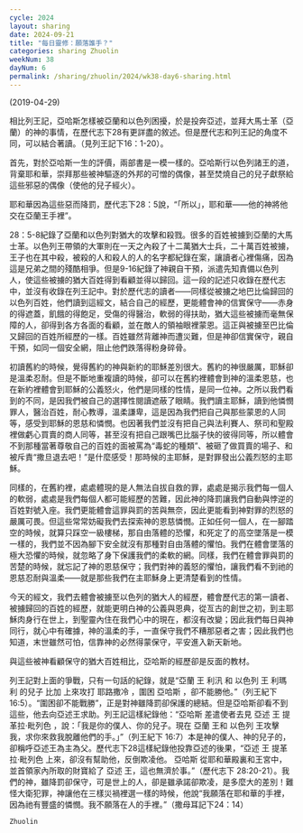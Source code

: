 ```yaml
---
cycle: 2024
layout: sharing
date: 2024-09-21
title: "每日靈修：願落誰手？"
categories: sharing Zhuolin
weekNum: 38
dayNum: 6
permalink: /sharing/zhuolin/2024/wk38-day6-sharing.html
--- 
```

(2019-04-29)

相比列王記，亞哈斯怎樣被亞蘭和以色列困擾，於是投奔亞述，並拜大馬士革（亞蘭）的神的事情，在歷代志下28有更詳盡的敘述。但是歷代志和列王記的角度不同，可以結合著讀。（見列王記下16：1-20）。

首先，對於亞哈斯一生的評價，兩部書是一模一樣的。亞哈斯行以色列諸王的道，背棄耶和華，崇拜那些被神驅逐的外邦的可憎的偶像，甚至焚燒自己的兒子獻祭給這些邪惡的偶像（使他的兒子經火）。

耶和華因為這些惡而降罰，歷代志下28：5說，“「所以」，耶和華——他的神將他交在亞蘭王手裡”。

28：5-8紀錄了亞蘭和以色列對猶大的攻擊和殺戮。很多的百姓被擄到亞蘭的大馬士革。以色列王帶領的大軍則在一天之內殺了十二萬猶大士兵，二十萬百姓被擄，王子也在其中殺，被殺的人和殺人的人的名字都紀錄在案，讓讀者心裡傷痛，因為這是兄弟之間的殘酷相爭。但是9-16紀錄了神親自干預，派遣先知責備以色列人，使這些被擄的猶大百姓得到看顧並得以歸回。這一段的記述只收錄在歷代志中，並沒有收錄在列王記中。對於歷代志的讀者——同樣從被擄之地巴比倫歸回的以色列百姓，他們讀到這經文，結合自己的經歷，更能體會神的信實保守——赤身的得遮蓋，飢餓的得飽足，受傷的得醫治，軟弱的得扶助，猶大這些被擄而毫無保障的人，卻得到各方各面的看顧，並在敵人的領袖眼裡蒙恩。這正與被擄至巴比倫又歸回的百姓所經歷的一樣。百姓雖然背離神而遭災難，但是神卻信實保守，親自干預，如同一個安全網，阻止他們跌落得粉身碎骨。

初讀舊約的時候，覺得舊約的神與新約的耶穌差別很大。舊約的神很嚴厲，耶穌卻是溫柔忍耐。但是不斷地重複讀的時候，卻可以在舊約裡體會到神的溫柔恩慈，也在新約裡體會到耶穌的公義怒火，他們是同樣的性情，是同一位神。之所以我們看到的不同，是因我們被自己的選擇性閱讀遮蔽了眼睛。我們讀主耶穌，讀到他憐憫罪人，醫治百姓，耐心教導，溫柔謙卑，這是因為我們把自己與那些蒙恩的人同等，感受到耶穌的恩慈和憐憫。也因著我們並沒有把自己與法利賽人、祭司和聖殿裡做虧心買賣的商人同等，甚至沒有把自己跟嘴巴比腦子快的彼得同等，所以體會不到那種當著尊敬自己的百姓的面被罵為“毒蛇的種類”、被砸了做買賣的場子、和被斥責“撒旦退去吧！”是什麼感受！那時候的主耶穌，是對罪發出公義烈怒的主耶穌。

同樣的，在舊約裡，處處體現的是人無法自拔自救的罪，處處是揭示我們每一個人的軟弱，處處是我們每個人都可能經歷的苦難，因此神的降罰讓我們自動與悖逆的百姓對號入座。我們更能體會這罪與罰的苦與無奈，因此更能看到神對罪的烈怒的嚴厲可畏。但這些常常妨礙我們去探索神的恩慈憐憫。正如任何一個人，在一腳踏空的時候，就算只踩空一級樓梯，那自由落體的恐懼，和死定了的高空墜落是一模一樣的，我們並不因為腳下安全就沒有那種對自由落體的懼怕。我們在體會墜落的極大恐懼的時候，就忽略了身下保護我們的柔軟的網。同樣，我們在體會罪與罰的苦楚的時候，就忘記了神的恩慈保守；我們對神的義怒的懼怕，讓我們看不到祂的恩慈忍耐與溫柔——就是那些我們在主耶穌身上更清楚看到的性情。

今天的經文，我們去體會被擄至以色列的猶大人的經歷，體會歷代志的第一讀者、被擄歸回的百姓的經歷，就能更明白神的公義與恩典，從亙古的創世之初，到主耶穌肉身行在世上，到聖靈內住在我們心中的現在，都沒有改變；因此我們每日與神同行，就心中有確據，神的溫柔的手，一直保守我們不糟那惡者之害；因此我們也知道，末世雖然可怕，信靠神的必然得蒙保守，平安進入新天新地。

與這些被神看顧保守的猶大百姓相比，亞哈斯的經歷卻是反面的教材。

列王記對上面的爭戰，只有一句話的紀錄，就是“亞蘭 王 利汛 和 以色列 王 利瑪利 的兒子 比加 上來攻打 耶路撒冷 ，圍困 亞哈斯 ，卻不能勝他。”（列王紀下 16:5）。“圍困卻不能戰勝”，正是對神雖降罰卻保護的總結。但是亞哈斯卻看不到這些，他去向亞述王求助。列王記這樣紀錄他：“亞哈斯 差遣使者去見 亞述 王 提革拉‧毗列色 ，說：「我是你的僕人、你的兒子。現在 亞蘭 王和 以色列 王攻擊我，求你來救我脫離他們的手。」”（列王紀下 16:7）本是神的僕人、神的兒子的，卻稱呼亞述王為主為父。歷代志下28這樣紀錄他投靠亞述的後果，“亞述 王 提革拉‧毗列色 上來，卻沒有幫助他，反倒欺凌他。 亞哈斯 從耶和華殿裏和王宮中，並首領家內所取的財寶給了 亞述 王，這也無濟於事。”（歷代志下 28:20-21）。我們的神，雖降罰卻保守，可是世上的人，卻是雖承諾卻欺凌，是多麼大的差別！難怪大衛犯罪，神讓他在三樣災禍裡選一樣的時候，他說“我願落在耶和華的手裡，因為祂有豐盛的憐憫。我不願落在人的手裡。”（撒母耳記下24：14）

`Zhuolin`
